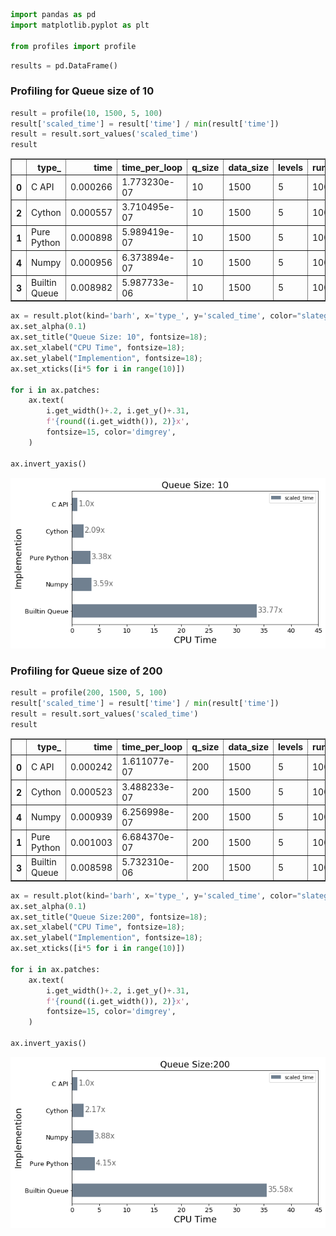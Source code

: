 

```python
import pandas as pd
import matplotlib.pyplot as plt

from profiles import profile
```


```python
results = pd.DataFrame()  
```

### Profiling for Queue size of 10


```python
result = profile(10, 1500, 5, 100)
result['scaled_time'] = result['time'] / min(result['time'])
result = result.sort_values('scaled_time')
result
```




<div>
<style scoped>
    .dataframe tbody tr th:only-of-type {
        vertical-align: middle;
    }

    .dataframe tbody tr th {
        vertical-align: top;
    }

    .dataframe thead th {
        text-align: right;
    }
</style>
<table border="1" class="dataframe">
  <thead>
    <tr style="text-align: right;">
      <th></th>
      <th>type_</th>
      <th>time</th>
      <th>time_per_loop</th>
      <th>q_size</th>
      <th>data_size</th>
      <th>levels</th>
      <th>runs</th>
      <th>scaled_time</th>
    </tr>
  </thead>
  <tbody>
    <tr>
      <th>0</th>
      <td>C API</td>
      <td>0.000266</td>
      <td>1.773230e-07</td>
      <td>10</td>
      <td>1500</td>
      <td>5</td>
      <td>100</td>
      <td>1.000000</td>
    </tr>
    <tr>
      <th>2</th>
      <td>Cython</td>
      <td>0.000557</td>
      <td>3.710495e-07</td>
      <td>10</td>
      <td>1500</td>
      <td>5</td>
      <td>100</td>
      <td>2.092506</td>
    </tr>
    <tr>
      <th>1</th>
      <td>Pure Python</td>
      <td>0.000898</td>
      <td>5.989419e-07</td>
      <td>10</td>
      <td>1500</td>
      <td>5</td>
      <td>100</td>
      <td>3.377688</td>
    </tr>
    <tr>
      <th>4</th>
      <td>Numpy</td>
      <td>0.000956</td>
      <td>6.373894e-07</td>
      <td>10</td>
      <td>1500</td>
      <td>5</td>
      <td>100</td>
      <td>3.594510</td>
    </tr>
    <tr>
      <th>3</th>
      <td>Builtin Queue</td>
      <td>0.008982</td>
      <td>5.987733e-06</td>
      <td>10</td>
      <td>1500</td>
      <td>5</td>
      <td>100</td>
      <td>33.767372</td>
    </tr>
  </tbody>
</table>
</div>




```python
ax = result.plot(kind='barh', x='type_', y='scaled_time', color="slategray", fontsize=13, figsize=(9,5))
ax.set_alpha(0.1)
ax.set_title("Queue Size: 10", fontsize=18);
ax.set_xlabel("CPU Time", fontsize=18);
ax.set_ylabel("Implemention", fontsize=18);
ax.set_xticks([i*5 for i in range(10)])

for i in ax.patches:
    ax.text(
        i.get_width()+.2, i.get_y()+.31, 
        f'{round((i.get_width()), 2)}x', 
        fontsize=15, color='dimgrey',
    )
    
ax.invert_yaxis()

```


![png](notebook/output_4_0.png)


### Profiling for Queue size of 200


```python
result = profile(200, 1500, 5, 100)
result['scaled_time'] = result['time'] / min(result['time'])
result = result.sort_values('scaled_time')
result
```




<div>
<style scoped>
    .dataframe tbody tr th:only-of-type {
        vertical-align: middle;
    }

    .dataframe tbody tr th {
        vertical-align: top;
    }

    .dataframe thead th {
        text-align: right;
    }
</style>
<table border="1" class="dataframe">
  <thead>
    <tr style="text-align: right;">
      <th></th>
      <th>type_</th>
      <th>time</th>
      <th>time_per_loop</th>
      <th>q_size</th>
      <th>data_size</th>
      <th>levels</th>
      <th>runs</th>
      <th>scaled_time</th>
    </tr>
  </thead>
  <tbody>
    <tr>
      <th>0</th>
      <td>C API</td>
      <td>0.000242</td>
      <td>1.611077e-07</td>
      <td>200</td>
      <td>1500</td>
      <td>5</td>
      <td>100</td>
      <td>1.000000</td>
    </tr>
    <tr>
      <th>2</th>
      <td>Cython</td>
      <td>0.000523</td>
      <td>3.488233e-07</td>
      <td>200</td>
      <td>1500</td>
      <td>5</td>
      <td>100</td>
      <td>2.165155</td>
    </tr>
    <tr>
      <th>4</th>
      <td>Numpy</td>
      <td>0.000939</td>
      <td>6.256998e-07</td>
      <td>200</td>
      <td>1500</td>
      <td>5</td>
      <td>100</td>
      <td>3.883735</td>
    </tr>
    <tr>
      <th>1</th>
      <td>Pure Python</td>
      <td>0.001003</td>
      <td>6.684370e-07</td>
      <td>200</td>
      <td>1500</td>
      <td>5</td>
      <td>100</td>
      <td>4.149006</td>
    </tr>
    <tr>
      <th>3</th>
      <td>Builtin Queue</td>
      <td>0.008598</td>
      <td>5.732310e-06</td>
      <td>200</td>
      <td>1500</td>
      <td>5</td>
      <td>100</td>
      <td>35.580601</td>
    </tr>
  </tbody>
</table>
</div>




```python
ax = result.plot(kind='barh', x='type_', y='scaled_time', color="slategray", fontsize=13, figsize=(9,5))
ax.set_alpha(0.1)
ax.set_title("Queue Size:200", fontsize=18);
ax.set_xlabel("CPU Time", fontsize=18);
ax.set_ylabel("Implemention", fontsize=18);
ax.set_xticks([i*5 for i in range(10)])

for i in ax.patches:
    ax.text(
        i.get_width()+.2, i.get_y()+.31, 
        f'{round((i.get_width()), 2)}x', 
        fontsize=15, color='dimgrey',
    )
    
ax.invert_yaxis()

```


![png](notebook/output_7_0.png)


